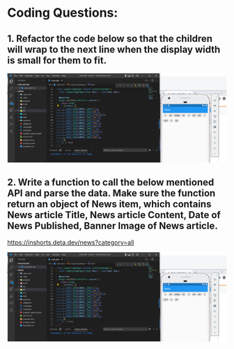 
# Coding Questions:

## 1. Refactor the code below so that the children will wrap to the next line when the display width is small for them to fit.


<picture>
  <source media="(prefers-color-scheme: dark)" srcset="wrap%20to%20next%20line.png">
  <source media="(prefers-color-scheme: light)" srcset="wrap%20to%20next%20line.png">
  <img alt="Shows an illustrated sun in light color mode and a moon with stars in dark color mode." src="wrap%20to%20next%20line.png">
</picture>


## 2. Write a function to call the below mentioned API and parse the data. Make sure the function return an object of News item, which contains News article Title, News article Content, Date of News Published, Banner Image of News article.
https://inshorts.deta.dev/news?category=all


<picture>
  <source media="(prefers-color-scheme: dark)" srcset="wrap%20to%20next%20line.png">
  <source media="(prefers-color-scheme: light)" srcset="wrap%20to%20next%20line.png">
  <img alt="Shows an illustrated sun in light color mode and a moon with stars in dark color mode." src="wrap%20to%20next%20line.png">
</picture>


